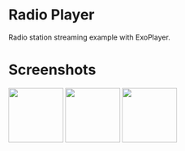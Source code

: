 # Radio Player
Radio station streaming example with ExoPlayer.

# Screenshots
<img src="https://raw.githubusercontent.com/m-cakir/radio-player/master/screenshot/1.png" width="108"/>
<img src="https://raw.githubusercontent.com/m-cakir/radio-player/master/screenshot/2.png" width="108"/>
<img src="https://raw.githubusercontent.com/m-cakir/radio-player/master/screenshot/3.png" width="108"/>
